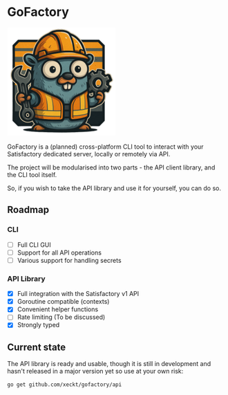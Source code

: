 # GoFactory

<img src="./logo.png" width=250 height =250 alt="_">

GoFactory is a (planned) cross-platform CLI tool to interact with your Satisfactory dedicated server, locally or remotely via API.

The project will be modularised into two parts - the API client library, and the CLI tool itself. 

So, if you wish to take the API library and use it for yourself, you can do so.

## Roadmap

### CLI

- [ ] Full CLI GUI
- [ ] Support for all API operations
- [ ] Various support for handling secrets

### API Library 
- [x] Full integration with the Satisfactory v1 API
- [x] Goroutine compatible (contexts)
- [x] Convenient helper functions
- [ ] Rate limiting (To be discussed)
- [x] Strongly typed

## Current state

The API library is ready and usable, though it is still in development and hasn't released in a major version yet so
use at your own risk:
```bash
go get github.com/xeckt/gofactory/api
```